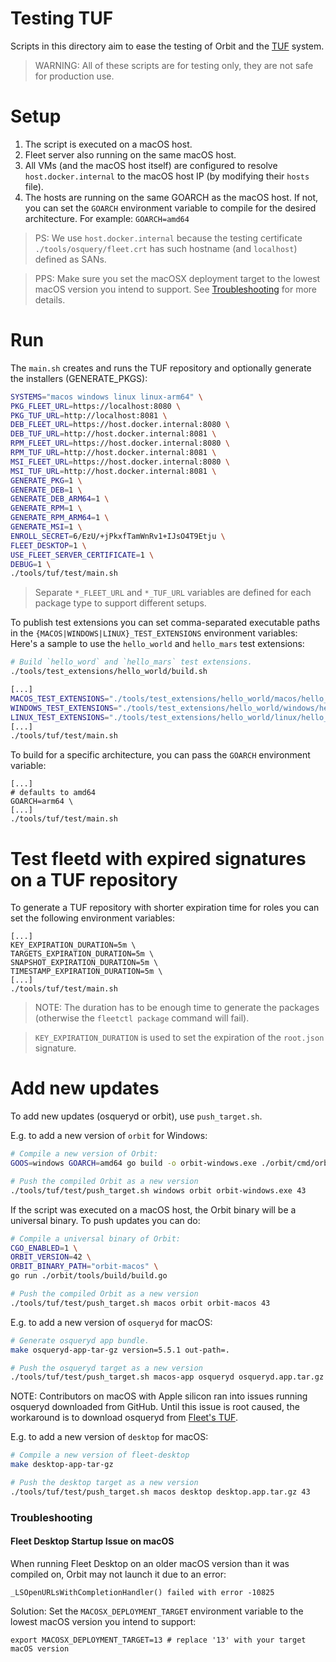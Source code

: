 # Testing TUF

Scripts in this directory aim to ease the testing of Orbit and the [TUF](https://theupdateframework.io/) system.

> WARNING: All of these scripts are for testing only, they are not safe for production use.

# Setup

1. The script is executed on a macOS host.
2. Fleet server also running on the same macOS host.
3. All VMs (and the macOS host itself) are configured to resolve `host.docker.internal` to the macOS host IP (by modifying their `hosts` file).
4. The hosts are running on the same GOARCH as the macOS host. If not, you can set the `GOARCH` environment variable to compile for the desired architecture. For example: `GOARCH=amd64`

> PS: We use `host.docker.internal` because the testing certificate `./tools/osquery/fleet.crt`
> has such hostname (and `localhost`) defined as SANs.

> PPS: Make sure you set the macOSX deployment target to the lowest macOS version you intend to support. See [Troubleshooting](#troubleshooting) for more details.

# Run

The `main.sh` creates and runs the TUF repository and optionally generate the installers (GENERATE_PKGS):
```sh
SYSTEMS="macos windows linux linux-arm64" \
PKG_FLEET_URL=https://localhost:8080 \
PKG_TUF_URL=http://localhost:8081 \
DEB_FLEET_URL=https://host.docker.internal:8080 \
DEB_TUF_URL=http://host.docker.internal:8081 \
RPM_FLEET_URL=https://host.docker.internal:8080 \
RPM_TUF_URL=http://host.docker.internal:8081 \
MSI_FLEET_URL=https://host.docker.internal:8080 \
MSI_TUF_URL=http://host.docker.internal:8081 \
GENERATE_PKG=1 \
GENERATE_DEB=1 \
GENERATE_DEB_ARM64=1 \
GENERATE_RPM=1 \
GENERATE_RPM_ARM64=1 \
GENERATE_MSI=1 \
ENROLL_SECRET=6/EzU/+jPkxfTamWnRv1+IJsO4T9Etju \
FLEET_DESKTOP=1 \
USE_FLEET_SERVER_CERTIFICATE=1 \
DEBUG=1 \
./tools/tuf/test/main.sh
```

> Separate `*_FLEET_URL` and `*_TUF_URL` variables are defined for each package type to support different setups.

To publish test extensions you can set comma-separated executable paths in the `{MACOS|WINDOWS|LINUX}_TEST_EXTENSIONS` environment variables:
Here's a sample to use the `hello_world` and `hello_mars` test extensions:
```sh
# Build `hello_word` and `hello_mars` test extensions.
./tools/test_extensions/hello_world/build.sh

[...]
MACOS_TEST_EXTENSIONS="./tools/test_extensions/hello_world/macos/hello_world_macos.ext,./tools/test_extensions/hello_world/macos/hello_mars_macos.ext" \
WINDOWS_TEST_EXTENSIONS="./tools/test_extensions/hello_world/windows/hello_world_windows.ext.exe,./tools/test_extensions/hello_world/windows/hello_mars_windows.ext.exe" \
LINUX_TEST_EXTENSIONS="./tools/test_extensions/hello_world/linux/hello_world_linux.ext,./tools/test_extensions/hello_world/linux/hello_mars_linux.ext" \
[...]
./tools/tuf/test/main.sh
```

To build for a specific architecture, you can pass the `GOARCH` environment variable:
``` shell
[...]
# defaults to amd64
GOARCH=arm64 \
[...]
./tools/tuf/test/main.sh
```

# Test fleetd with expired signatures on a TUF repository

To generate a TUF repository with shorter expiration time for roles you can set the following environment variables:
```shell
[...]
KEY_EXPIRATION_DURATION=5m \
TARGETS_EXPIRATION_DURATION=5m \
SNAPSHOT_EXPIRATION_DURATION=5m \
TIMESTAMP_EXPIRATION_DURATION=5m \
[...]
./tools/tuf/test/main.sh
```

> NOTE: The duration has to be enough time to generate the packages (otherwise the `fleetctl package` command will fail).

> `KEY_EXPIRATION_DURATION` is used to set the expiration of the `root.json` signature.

# Add new updates

To add new updates (osqueryd or orbit), use `push_target.sh`.

E.g. to add a new version of `orbit` for Windows:
```sh
# Compile a new version of Orbit:
GOOS=windows GOARCH=amd64 go build -o orbit-windows.exe ./orbit/cmd/orbit

# Push the compiled Orbit as a new version
./tools/tuf/test/push_target.sh windows orbit orbit-windows.exe 43
```

If the script was executed on a macOS host, the Orbit binary will be a universal binary. To push updates you can do:

```sh
# Compile a universal binary of Orbit:
CGO_ENABLED=1 \
ORBIT_VERSION=42 \
ORBIT_BINARY_PATH="orbit-macos" \
go run ./orbit/tools/build/build.go

# Push the compiled Orbit as a new version
./tools/tuf/test/push_target.sh macos orbit orbit-macos 43
```

E.g. to add a new version of `osqueryd` for macOS:
```sh
# Generate osqueryd app bundle.
make osqueryd-app-tar-gz version=5.5.1 out-path=.

# Push the osqueryd target as a new version
./tools/tuf/test/push_target.sh macos-app osqueryd osqueryd.app.tar.gz 5.5.1
```
NOTE: Contributors on macOS with Apple silicon ran into issues running osqueryd downloaded from GitHub. Until this issue is root caused, the workaround is to download osqueryd from [Fleet's TUF](https://tuf.fleetctl.com/).

E.g. to add a new version of `desktop` for macOS:
```sh
# Compile a new version of fleet-desktop
make desktop-app-tar-gz

# Push the desktop target as a new version
./tools/tuf/test/push_target.sh macos desktop desktop.app.tar.gz 43
```

### Troubleshooting

#### Fleet Desktop Startup Issue on macOS

When running Fleet Desktop on an older macOS version than it was compiled on, Orbit may not launch it due to an error:

```
_LSOpenURLsWithCompletionHandler() failed with error -10825
```

Solution: Set the `MACOSX_DEPLOYMENT_TARGET` environment variable to the lowest macOS version you intend to support:

```
export MACOSX_DEPLOYMENT_TARGET=13 # replace '13' with your target macOS version
```
